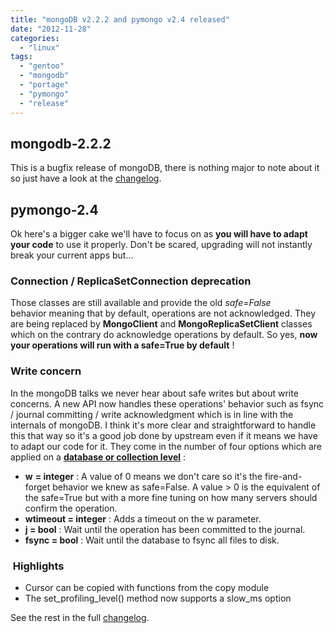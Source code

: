```yaml
---
title: "mongoDB v2.2.2 and pymongo v2.4 released"
date: "2012-11-28"
categories: 
  - "linux"
tags: 
  - "gentoo"
  - "mongodb"
  - "portage"
  - "pymongo"
  - "release"
---
```


## mongodb-2.2.2

This is a bugfix release of mongoDB, there is nothing major to note about it so just have a look at the [changelog](https://jira.mongodb.org/browse/SERVER/fixforversion/11886).

## pymongo-2.4

Ok here's a bigger cake we'll have to focus on as **you will have to adapt your code** to use it properly. Don't be scared, upgrading will not instantly break your current apps but...

### Connection / ReplicaSetConnection deprecation

Those classes are still available and provide the old _safe=False_ behavior meaning that by default, operations are not acknowledged. They are being replaced by **MongoClient** and **MongoReplicaSetClient** classes which on the contrary do acknowledge operations by default. So yes, **now your operations will run with a safe=True by default** !

### Write concern

In the mongoDB talks we never hear about safe writes but about write concerns. A new API now handles these operations' behavior such as fsync / journal committing / write acknowledgment which is in line with the internals of mongoDB. I think it's more clear and straightforward to handle this that way so it's a good job done by upstream even if it means we have to adapt our code for it. They come in the number of four options which are applied on a [**database or collection level**](http://api.mongodb.org/python/2.4/api/pymongo/collection.html#pymongo.collection.Collection.write_concern) :

- **w** **\= integer** : A value of 0 means we don't care so it's the fire-and-forget behavior we knew as safe=False. A value > 0 is the equivalent of the safe=True but with a more fine tuning on how many servers should confirm the operation.
- **wtimeout = integer** : Adds a timeout on the w parameter.
- **j = bool** : Wait until the operation has been committed to the journal.
- **fsync = bool** : Wait until the database to fsync all files to disk.

###  Highlights

- Cursor can be copied with functions from the copy module
- The set\_profiling\_level() method now supports a slow\_ms option

See the rest in the full [changelog](http://api.mongodb.org/python/2.4/changelog.html).
